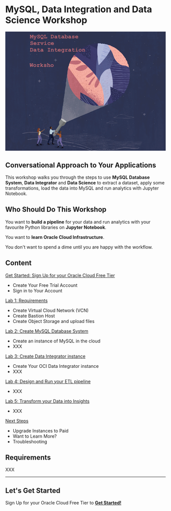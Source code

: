 # MySQL, Data Integration and Data Science Workshop

![Oracle Workshop](./images/banner.png)

## Conversational Approach to Your Applications

This workshop walks you through the steps to use **MySQL Database System**, **Data Integrator** and **Data Science** to extract a dataset, apply some transformations, load the data into MySQL and run analytics with Jupyter Notebook.

## Who Should Do This Workshop

You want to **build a pipeline** for your data and run analytics with your favourite Python libraries on **Jupyter Notebook**.

You want to **learn Oracle Cloud Infrastructure**.

You don't want to spend a dime until you are happy with the workflow.

## Content

[Get Started: Sign Up for your Oracle Cloud Free Tier](lab0/README.md)

- Create Your Free Trial Account
- Sign in to Your Account

[Lab 1: Requirements](lab1/README.md)

- Create Virtual Cloud Network (VCN)
- Create Bastion Host
- Create Object Storage and upload files

[Lab 2: Create MySQL Database System](lab2/README.md)

- Create an instance of MySQL in the cloud
- XXX

[Lab 3: Create Data Integrator instance](lab3/README.md)

- Create Your OCI Data Integrator instance
- XXX

[Lab 4: Design and Run your ETL pipeline](lab4/README.md)

- XXX

[Lab 5: Transform your Data into Insights](lab5/README.md)

- XXX

[Next Steps](next/README.md)

- Upgrade Instances to Paid
- Want to Learn More?
- Troubleshooting

## Requirements

XXX

---

## Let's Get Started

Sign Up for your Oracle Cloud Free Tier to [**Get Started!**](./lab0/README.md)
